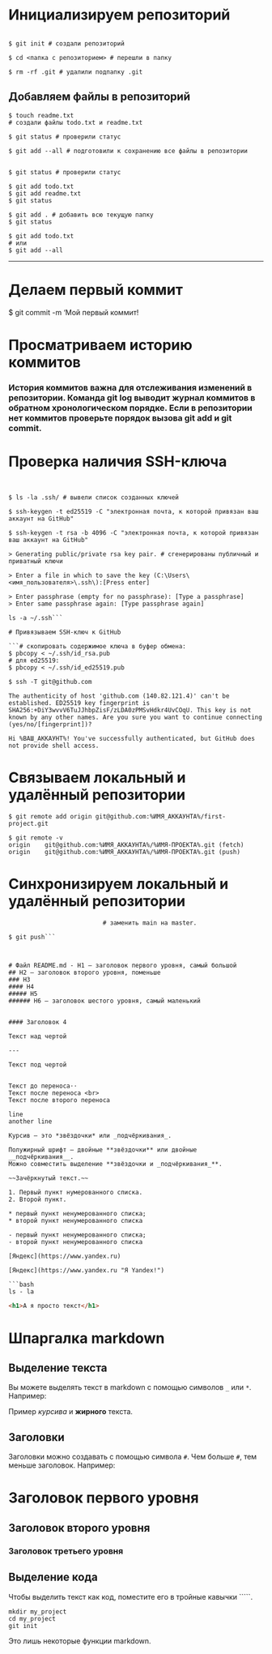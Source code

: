 # Инициализируем репозиторий

```$ cd ~/dev/first-project # перешли в нужную папку

$ git init # создали репозиторий

$ cd <папка с репозиторием> # перешли в папку

$ rm -rf .git # удалили подпапку .git
```



## Добавляем файлы в репозиторий

```$ touch todo.txt
$ touch readme.txt
# создали файлы todo.txt и readme.txt

$ git status # проверили статус

$ git add --all # подготовили к сохранению все файлы в репозитории


$ git status # проверили статус

$ git add todo.txt
$ git add readme.txt
$ git status

$ git add . # добавить всю текущую папку
$ git status

$ git add todo.txt
# или
$ git add --all
```

---

# Делаем первый коммит

$ git commit -m ‘Мой первый коммит!

# Просматриваем историю коммитов

### История коммитов важна для отслеживания изменений в репозитории. Команда git log выводит журнал коммитов в обратном хронологическом порядке. Если в репозитории нет коммитов проверьте порядок вызова git add и git commit. 

# Проверка наличия SSH-ключа

```$ cd ~ # перешли в домашнюю директорию


$ ls -la .ssh/ # вывели список созданных ключей

$ ssh-keygen -t ed25519 -C "электронная почта, к которой привязан ваш аккаунт на GitHub"

$ ssh-keygen -t rsa -b 4096 -C "электронная почта, к которой привязан ваш аккаунт на GitHub"

> Generating public/private rsa key pair. # сгенерированы публичный и приватный ключи

> Enter a file in which to save the key (C:\Users\<имя_пользователя>\.ssh\):[Press enter]

> Enter passphrase (empty for no passphrase): [Type a passphrase]
> Enter same passphrase again: [Type passphrase again]

ls -a ~/.ssh```

# Привязываем SSH-ключ к GitHub

```# скопировать содержимое ключа в буфер обмена:
$ pbcopy < ~/.ssh/id_rsa.pub
# для ed25519:
$ pbcopy < ~/.ssh/id_ed25519.pub

$ ssh -T git@github.com

The authenticity of host 'github.com (140.82.121.4)' can't be established. ED25519 key fingerprint is SHA256:+DiY3wvvV6TuJJhbpZisF/zLDA0zPMSvHdkr4UvCOqU. This key is not known by any other names. Are you sure you want to continue connecting (yes/no/[fingerprint])?

Hi %ВАШ_АККАУНТ%! You've successfully authenticated, but GitHub does not provide shell access.

```

# Связываем локальный и удалённый репозитории

```$ cd ~/dev/first-project
$ git remote add origin git@github.com:%ИМЯ_АККАУНТА%/first-project.git

$ git remote -v
origin    git@github.com:%ИМЯ_АККАУНТА%/%ИМЯ-ПРОЕКТА%.git (fetch)
origin    git@github.com:%ИМЯ_АККАУНТА%/%ИМЯ-ПРОЕКТА%.git (push)

```

# Синхронизируем локальный и удалённый репозитории

```$ git push -u origin main # Если команда приведёт к ошибке, попробуйте 
                          # заменить main на master.

$ git push```



# Файл README.md - H1 — заголовок первого уровня, самый большой
## H2 — заголовок второго уровня, поменьше
### H3
#### H4
##### H5
###### H6 — заголовок шестого уровня, самый маленький


#### Заголовок 4

Текст над чертой

---

Текст под чертой  


Текст до переноса⋅⋅  
Текст после переноса <br>
Текст после второго переноса

line 
another line

Курсив — это *звёздочки* или _подчёркивания_.

Полужирный шрифт — двойные **звёздочки** или двойные __подчёркивания__.
Можно совместить выделение **звёздочки и _подчёркивания_**.

~~Зачёркнутый текст.~~

1. Первый пункт нумерованного списка.
2. Второй пункт.

* первый пункт ненумерованного списка;
* второй пункт ненумерованного списка

- первый пункт ненумерованного списка;
- второй пункт ненумерованного списка

[Яндекс](https://www.yandex.ru)

[Яндекс](https://www.yandex.ru "Я Yandex!")

```bash
ls - la
```
```html
<h1>А я просто текст</h1>
```

# Шпаргалка markdown

## Выделение текста

Вы можете выделять текст в markdown с помощью символов `_` или `*`. Например:

Пример _курсива_ и **жирного** текста.

## Заголовки

Заголовки можно создавать с помощью символа `#`. Чем больше `#`, тем меньше заголовок. Например:

# Заголовок первого уровня
## Заголовок второго уровня
### Заголовок третьего уровня

## Выделение кода

Чтобы выделить текст как код, поместите его в тройные кавычки `````. 

```
mkdir my_project
cd my_project
git init
```
Это лишь некоторые функции markdown.